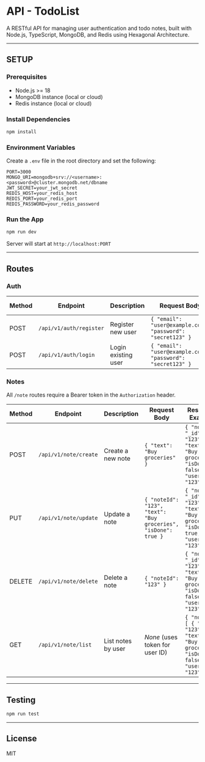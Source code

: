 # API - TodoList

A RESTful API for managing user authentication and todo notes, built with Node.js, TypeScript, MongoDB, and Redis using Hexagonal Architecture.

---

## SETUP

### Prerequisites

* Node.js >= 18
* MongoDB instance (local or cloud)
* Redis instance (local or cloud)

### Install Dependencies

```bash
npm install
```

### Environment Variables

Create a `.env` file in the root directory and set the following:

```env
PORT=3000
MONGO_URI=mongodb+srv://<username>:<password>@cluster.mongodb.net/dbname
JWT_SECRET=your_jwt_secret
REDIS_HOST=your_redis_host
REDIS_PORT=your_redis_port
REDIS_PASSWORD=your_redis_password
```

### Run the App

```bash
npm run dev
```

Server will start at `http://localhost:PORT`

---

## Routes

### Auth

| Method | Endpoint                | Description         | Request Body                                               | Response Example                |
| ------ | ----------------------- | ------------------- |------------------------------------------------------------|---------------------------------|
| POST   | `/api/v1/auth/register` | Register new user   | `{ "email": "user@example.com", "password": "secret123" }` | `{ "token": "jwt_token_here" }` |
| POST   | `/api/v1/auth/login`    | Login existing user | `{ "email": "user@example.com", "password": "secret123" }` | `{ "token": "jwt_token_here" }` |


### Notes

All `/note` routes require a Bearer token in the `Authorization` header.

| Method | Endpoint              | Description        | Request Body                                                   | Response Example                                                                               |
| ------ | --------------------- | ------------------ |----------------------------------------------------------------|------------------------------------------------------------------------------------------------|
| POST   | `/api/v1/note/create` | Create a new note  | `{ "text": "Buy groceries" }`                                  | `{ "note": { "_id": "123", "text": "Buy groceries", "isDone": false, "userId": "123" } }`      |
| PUT    | `/api/v1/note/update` | Update a note      | `{ "noteId": "123", "text": "Buy groceries", "isDone": true }` | `{ "note": { "_id": "123", "text": "Buy groceries", "isDone": true, "userId": "123" } }`       |
| DELETE | `/api/v1/note/delete` | Delete a note      | `{ "noteId": "123" }`                                          | `{ "note": { "_id": "123", "text": "Buy groceries", "isDone": false, "userId": "123" } }`      |
| GET    | `/api/v1/note/list`   | List notes by user | *None* (uses token for user ID)                                | `{ "notes": [ { "_id": "123", "text": "Buy groceries", "isDone": false, "userId": "123" } ] }` |


---

## Testing

```bash
npm run test
```

---

## License

MIT
